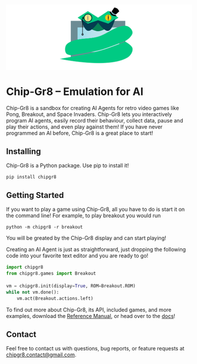 [![logo](/docsource/static/img/readme-logo.png)](https://awiggs.github.io/chip-gr8/)

# Chip-Gr8 – Emulation for AI

Chip-Gr8 is a sandbox for creating AI Agents for retro video games like Pong, Breakout, and Space Invaders. Chip-Gr8 lets you interactively program AI agents, easily record their behaviour, collect data, pause and play their actions, and even play against them! If you have never programmed an AI before, Chip-Gr8 is a great place to start!

## Installing
Chip-Gr8 is a Python package. Use pip to install it!

```
pip install chipgr8
```

## Getting Started
If you want to play a game using Chip-Gr8, all you have to do is start it on the command line! For example, to play breakout you would run

```
python -m chipgr8 -r breakout
```

You will be greated by the Chip-Gr8 display and can start playing!

Creating an AI Agent is just as straightforward, just dropping the following code into your favorite text editor and you are ready to go!

```python
import chipgr8
from chipgr8.games import Breakout

vm = chipgr8.init(display=True, ROM=Breakout.ROM)
while not vm.done():
    vm.act(Breakout.actions.left)
```

To find out more about Chip-Gr8, its API, included games, and more examples, download the [Reference Manual](https://awiggs.github.io/chip-gr8/static/Chip-Gr8-Reference-Manual.pdf), or head over to the [docs](https://awiggs.github.io/chip-gr8/docs)!

## Contact

Feel free to contact us with questions, bug reports, or feature requests at chipgr8.contact@gmail.com.